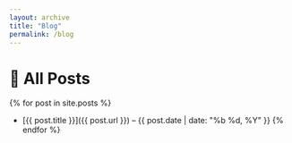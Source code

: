 ```yaml
---
layout: archive
title: "Blog"
permalink: /blog
---
```

# 📝 All Posts

{% for post in site.posts %}
- [{{ post.title }}]({{ post.url }}) – {{ post.date | date: "%b %d, %Y" }}
{% endfor %}
